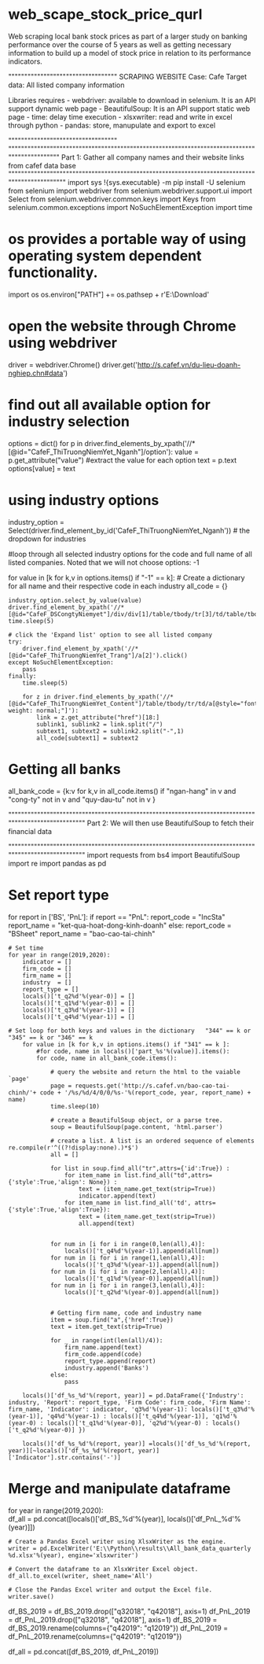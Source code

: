 # web_scape_stock_price_qurl
Web scraping local bank stock prices as part of a larger study on banking performance over the course of 5 years as well as getting necessary information to build up a model of stock price in relation to its performance indicators.

""""""""""""""""""""""""""""""""""
SCRAPING WEBSITE
Case: Cafe
Target data: All listed company information 


Libraries requires
    - webdriver: available to download in selenium. It is an API support dynamic web page
    - BeautifulSoup: It is an API support static web page
    - time: delay time execution
    - xlsxwriter: read and write in excel through python
    - pandas: store, manupulate and export to excel
    
""""""""""""""""""""""""""""""""""
"""""""""""""""""""""""""""""""""""""""""""""""""""""""""""""""""""""""""""""""""""""""""""""
    Part 1:
    Gather all company names and their website links from cafef data base
"""""""""""""""""""""""""""""""""""""""""""""""""""""""""""""""""""""""""""""""""""""""""""""""
import sys
!{sys.executable} -m pip install -U selenium
from selenium import webdriver
from selenium.webdriver.support.ui import Select
from selenium.webdriver.common.keys import Keys
from selenium.common.exceptions import NoSuchElementException
import time


# os provides a portable way of using operating system dependent functionality.
import os
os.environ["PATH"] += os.pathsep + r'E:\Download'

# open the website through Chrome using webdriver
driver = webdriver.Chrome()
driver.get('http://s.cafef.vn/du-lieu-doanh-nghiep.chn#data')

# find out all available option for industry selection
options = dict()
for p in driver.find_elements_by_xpath('//*[@id="CafeF_ThiTruongNiemYet_Nganh"]/option'):
    value = p.get_attribute("value")  #extract the value for each option
    text = p.text
    options[value] = text
    
# using industry options
industry_option = Select(driver.find_element_by_id('CafeF_ThiTruongNiemYet_Nganh'))   # the dropdown for industries

#loop through all selected industry options for the code and full name of all listed companies. Noted that we will not choose options: -1    

for value in [k for k,v in options.items() if "-1" == k]:
    # Create a dictionary for all name and their respective code in each industry
    all_code = {}
    
    industry_option.select_by_value(value)
    driver.find_element_by_xpath('//*[@id="CafeF_DSCongtyNiemyet"]/div/div[1]/table/tbody/tr[3]/td/table/tbody/tr[2]/td[3]/img').click()
    time.sleep(5)
    
    # click the 'Expand list' option to see all listed company 
    try:
        driver.find_element_by_xpath('//*[@id="CafeF_ThiTruongNiemYet_Trang"]/a[2]').click()  
    except NoSuchElementException:
        pass
    finally:
        time.sleep(5) 
    
        for z in driver.find_elements_by_xpath('//*[@id="CafeF_ThiTruongNiemYet_Content"]/table/tbody/tr/td/a[@style="font-weight: normal;"]'):
            link = z.get_attribute("href")[18:]
            sublink1, sublink2 = link.split("/")
            subtext1, subtext2 = sublink2.split("-",1)
            all_code[subtext1] = subtext2
            
# Getting all banks
all_bank_code = {k:v for k,v in all_code.items() if "ngan-hang" in v and "cong-ty" not in v and "quy-dau-tu" not in v }

"""""""""""""""""""""""""""""""""""""""""""""""""""""""""""""""""""""""""""""""""""""""""""""""""""""
    Part 2:
    We will then use BeautifulSoup to fetch their financial data

"""""""""""""""""""""""""""""""""""""""""""""""""""""""""""""""""""""""""""""""""""""""""""""""""""""
import requests
from bs4 import BeautifulSoup
import re
import pandas as pd

# Set report type

for report in ['BS', 'PnL']:
    if report == "PnL": 
        report_code = "IncSta"
        report_name = "ket-qua-hoat-dong-kinh-doanh"
    else:
        report_code = "BSheet"
        report_name = "bao-cao-tai-chinh"     
   
    # Set time       
    for year in range(2019,2020): 
        indicator = []
        firm_code = []
        firm_name = []
        industry  = []
        report_type = []
        locals()['t_q2%d'%(year-0)] = []
        locals()['t_q1%d'%(year-0)] = []
        locals()['t_q3%d'%(year-1)] = []
        locals()['t_q4%d'%(year-1)] = []
        
    # Set loop for both keys and values in the dictionary   "344" == k or "345" == k or "346" == k
        for value in [k for k,v in options.items() if "341" == k ]:
            #for code, name in locals()['part_%s'%(value)].items():
            for code, name in all_bank_code.items():
                
                # query the website and return the html to the vaiable `page'
                page = requests.get('http://s.cafef.vn/bao-cao-tai-chinh/'+ code + '/%s/%d/4/0/0/%s-'%(report_code, year, report_name) + name)  
                time.sleep(10)
                
                # create a BeautifulSoup object, or a parse tree.
                soup = BeautifulSoup(page.content, 'html.parser')
                   
                # create a list. A list is an ordered sequence of elements re.compile(r'^((?!display:none).)*$')
                all = []

                for list in soup.find_all("tr",attrs={'id':True}) :
                    for item_name in list.find_all("td",attrs={'style':True,'align': None}) :
                        text = (item_name.get_text(strip=True)) 
                        indicator.append(text)
                    for item_name in list.find_all('td', attrs={'style':True,'align':True}):
                        text = (item_name.get_text(strip=True)) 
                        all.append(text)
                        
               
                for num in [i for i in range(0,len(all),4)]:
                    locals()['t_q4%d'%(year-1)].append(all[num])       
                for num in [i for i in range(1,len(all),4)]:
                    locals()['t_q3%d'%(year-1)].append(all[num])  
                for num in [i for i in range(2,len(all),4)]:
                    locals()['t_q1%d'%(year-0)].append(all[num])  
                for num in [i for i in range(3,len(all),4)]:
                    locals()['t_q2%d'%(year-0)].append(all[num]) 
                    

                # Getting firm name, code and industry name 
                item = soup.find("a",{'href':True})
                text = item.get_text(strip=True)
            
                for _ in range(int(len(all)/4)):
                    firm_name.append(text)
                    firm_code.append(code)
                    report_type.append(report)
                    industry.append('Banks')
                else:
                    pass
        
        locals()['df_%s_%d'%(report, year)] = pd.DataFrame({'Industry': industry, 'Report': report_type, 'Firm Code': firm_code, 'Firm Name': firm_name, 'Indicator': indicator, 'q3%d'%(year-1): locals()['t_q3%d'%(year-1)], 'q4%d'%(year-1) : locals()['t_q4%d'%(year-1)], 'q1%d'%(year-0) : locals()['t_q1%d'%(year-0)], 'q2%d'%(year-0) : locals()['t_q2%d'%(year-0)] })
        
        locals()['df_%s_%d'%(report, year)] =locals()['df_%s_%d'%(report, year)][~locals()['df_%s_%d'%(report, year)]['Indicator'].str.contains('-')]
        
# Merge and manipulate dataframe 


for year in range(2019,2020):     
    df_all = pd.concat([locals()['df_BS_%d'%(year)], locals()['df_PnL_%d'%(year)]])

    # Create a Pandas Excel writer using XlsxWriter as the engine.
    writer = pd.ExcelWriter('E:\\Python\\results\\All_bank_data_quarterly %d.xlsx'%(year), engine='xlsxwriter')

    # Convert the dataframe to an XlsxWriter Excel object.
    df_all.to_excel(writer, sheet_name='All')

    # Close the Pandas Excel writer and output the Excel file.
    writer.save()

df_BS_2019 = df_BS_2019.drop(["q32018", "q42018"], axis=1)
df_PnL_2019 = df_PnL_2019.drop(["q32018", "q42018"], axis=1)
df_BS_2019 = df_BS_2019.rename(columns={"q42019": "q12019"})
df_PnL_2019  = df_PnL_2019.rename(columns={"q42019": "q12019"})

df_all = pd.concat([df_BS_2019, df_PnL_2019])    
    
    
    
    
    
    
